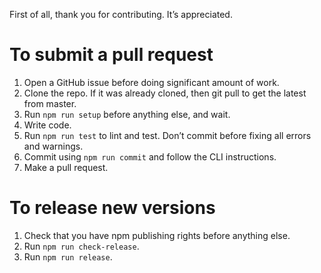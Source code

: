 First of all, thank you for contributing. It’s appreciated.

# To submit a pull request

1. Open a GitHub issue before doing significant amount of work.
2. Clone the repo. If it was already cloned, then git pull to get the latest from master.
4. Run `npm run setup` before anything else, and wait.
5. Write code.
6. Run `npm run test` to lint and test. Don’t commit before fixing all errors and warnings.
7. Commit using `npm run commit` and follow the CLI instructions.
8. Make a pull request.

# To release new versions

1. Check that you have npm publishing rights before anything else.
2. Run `npm run check-release`.
3. Run `npm run release`.
